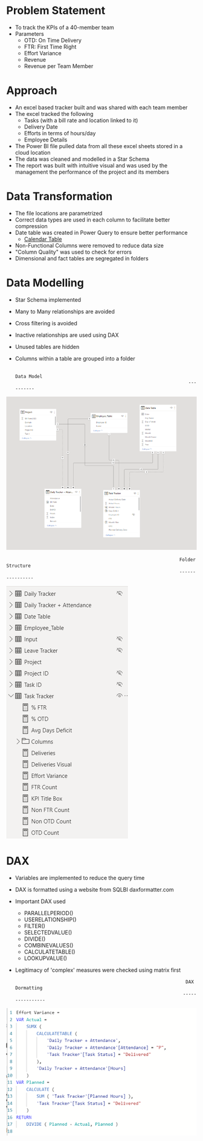 # Problem Statement

- To track the KPIs of a 40-member team
- Parameters
  - OTD: On Time Delivery
  - FTR: First Time Right
  - Effort Variance
  - Revenue
  - Revenue per Team Member

# Approach

- An excel based tracker built and was shared with each team member
- The excel tracked the following
  - Tasks (with a bill rate and location linked to it)
  - Delivery Date
  - Efforts in terms of hours/day
  - Employee Details
- The Power BI file pulled data from all these excel sheets stored in a cloud location
- The data was cleaned and modelled in a Star Schema
- The report was built with intuitive visual and was used by the management the performance of the project and its members

# Data Transformation

- The file locations are parametrized
- Correct data types are used in each column to facilitate better compression
- Date table was created in Power Query to ensure better performance
  - [Calendar Table](https://radacad.com/all-in-one-script-to-create-calendar-table-or-date-dimension-using-dax-in-power-bi)
- Non-Functional Columns were removed to reduce data size
- &quot;Column Quality&quot; was used to check for errors
- Dimensional and fact tables are segregated in folders

# Data Modelling

- Star Schema implemented
- Many to Many relationships are avoided
- Cross filtering is avoided
- Inactive relationships are used using DAX
- Unused tables are hidden
- Columns within a table are grouped into a folder



                                                                      Data Model
                                                                      ----------
![alt text](https://github.com/sovanp438/Power-BI/blob/8b040536792c2c0ecb6b19be2481ba79897b1340/Images/Data_Model.png "Logo Title Text 1")





                                                                    Folder Structure
                                                                    ----------------
![alt text](https://github.com/sovanp438/Power-BI/blob/6408d8d628536ed062e4e8abb995c478dce8bb14/Images/Folder_Structure.png "")


# DAX

- Variables are implemented to reduce the query time
- DAX is formatted using a website from SQLBI daxformatter.com
- Important DAX used
  - PARALLELPERIOD()
  - USERELATIONSHIP()
  - FILTER()
  - SELECTEDVALUE()
  - DIVIDE()
  - COMBINEVALUES()
  - CALCULATETABLE()
  - LOOKUPVALUE()
- Legitimacy of &#39;complex&#39; measures were checked using matrix first



                                                                     DAX Dormatting
                                                                    ----------------
![alt text](https://github.com/sovanp438/Power-BI/blob/6408d8d628536ed062e4e8abb995c478dce8bb14/Images/DAX%20Formatting.png "")
